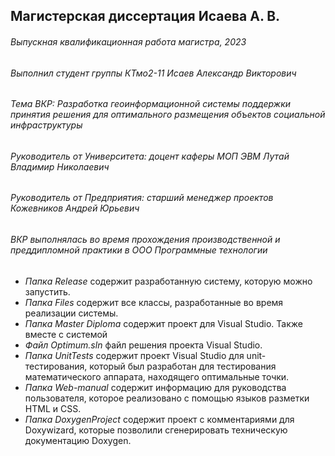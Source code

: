 <h2>Магистерская диссертация Исаева А. В.</h2>

###### Выпускная квалификационная работа магистра, 2023
###### Выполнил студент группы КТмо2-11 Исаев Александр Викторович
###### Тема ВКР: Разработка геоинформационной системы поддержки принятия решения для оптимального размещения объектов социальной инфраструктуры
###### Руководитель от Университета: доцент каферы МОП ЭВМ Лутай Владимир Николаевич
###### Руководитель от Предприятия: старший менеджер проектов Кожевников Андрей Юрьевич
###### ВКР выполнялась во время прохождения производственной и преддипломной практики в ООО Программные технологии

+ _Папка Release_ содержит разработанную систему, которую можно запустить.
+ _Папка Files_ содержит все классы, разработанные во время реализации системы.
+ _Папка Master Diploma_ содержит проект для Visual Studio.
Также вместе с системой 
+ _Файл Optimum.sln_ файл решения проекта Visual Studio.
+ _Папка UnitTests_ содержит проект Visual Studio для unit-тестирования, который был разработан для тестирования математического аппарата, находящего оптимальные точки.
+ _Папка Web-manual_ содержит информацию для руководства пользователя, которое реализовано с помощью языков разметки HTML и CSS.
+ _Папка DoxygenProject_ содержит проект с комментариями для Doxywizard, которые позволили сгенерировать техническую документацию Doxygen.

